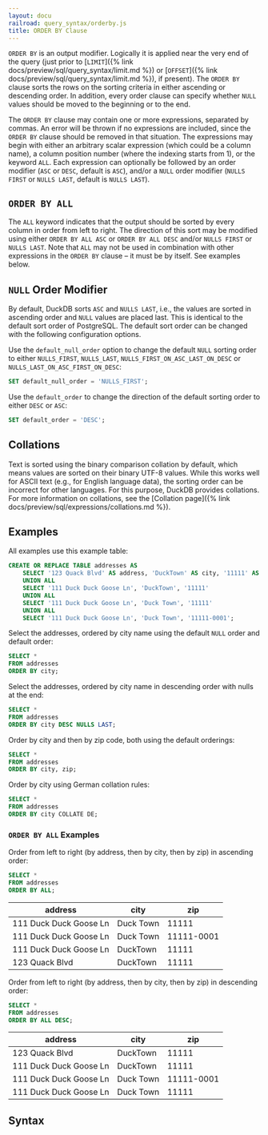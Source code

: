 ```yaml
---
layout: docu
railroad: query_syntax/orderby.js
title: ORDER BY Clause
---
```


`ORDER BY` is an output modifier. Logically it is applied near the very end of the query (just prior to [`LIMIT`]({% link docs/preview/sql/query_syntax/limit.md %}) or [`OFFSET`]({% link docs/preview/sql/query_syntax/limit.md %}), if present).
The `ORDER BY` clause sorts the rows on the sorting criteria in either ascending or descending order.
In addition, every order clause can specify whether `NULL` values should be moved to the beginning or to the end.

The `ORDER BY` clause may contain one or more expressions, separated by commas.
An error will be thrown if no expressions are included, since the `ORDER BY` clause should be removed in that situation.
The expressions may begin with either an arbitrary scalar expression (which could be a column name), a column position number (where the indexing starts from 1), or the keyword `ALL`.
Each expression can optionally be followed by an order modifier (`ASC` or `DESC`, default is `ASC`), and/or a `NULL` order modifier (`NULLS FIRST` or `NULLS LAST`, default is `NULLS LAST`).

## `ORDER BY ALL`

The `ALL` keyword indicates that the output should be sorted by every column in order from left to right.
The direction of this sort may be modified using either `ORDER BY ALL ASC` or `ORDER BY ALL DESC` and/or `NULLS FIRST` or `NULLS LAST`.
Note that `ALL` may not be used in combination with other expressions in the `ORDER BY` clause – it must be by itself.
See examples below.

## `NULL` Order Modifier

By default, DuckDB sorts `ASC` and `NULLS LAST`, i.e., the values are sorted in ascending order and `NULL` values are placed last.
This is identical to the default sort order of PostgreSQL.
The default sort order can be changed with the following configuration options.

Use the `default_null_order` option to change the default `NULL` sorting order to either `NULLS_FIRST`, `NULLS_LAST`, `NULLS_FIRST_ON_ASC_LAST_ON_DESC` or `NULLS_LAST_ON_ASC_FIRST_ON_DESC`:

```sql
SET default_null_order = 'NULLS_FIRST';
```

Use the `default_order` to change the direction of the default sorting order to either `DESC` or `ASC`:

```sql
SET default_order = 'DESC';
```

## Collations

Text is sorted using the binary comparison collation by default, which means values are sorted on their binary UTF-8 values.
While this works well for ASCII text (e.g., for English language data), the sorting order can be incorrect for other languages.
For this purpose, DuckDB provides collations.
For more information on collations, see the [Collation page]({% link docs/preview/sql/expressions/collations.md %}).

## Examples

All examples use this example table:

```sql
CREATE OR REPLACE TABLE addresses AS
    SELECT '123 Quack Blvd' AS address, 'DuckTown' AS city, '11111' AS zip
    UNION ALL
    SELECT '111 Duck Duck Goose Ln', 'DuckTown', '11111'
    UNION ALL
    SELECT '111 Duck Duck Goose Ln', 'Duck Town', '11111'
    UNION ALL
    SELECT '111 Duck Duck Goose Ln', 'Duck Town', '11111-0001';
```

Select the addresses, ordered by city name using the default `NULL` order and default order:

```sql
SELECT *
FROM addresses
ORDER BY city;
```

Select the addresses, ordered by city name in descending order with nulls at the end:

```sql
SELECT *
FROM addresses
ORDER BY city DESC NULLS LAST;
```

Order by city and then by zip code, both using the default orderings:

```sql
SELECT *
FROM addresses
ORDER BY city, zip;
```

Order by city using German collation rules:

```sql
SELECT *
FROM addresses
ORDER BY city COLLATE DE;
```

### `ORDER BY ALL` Examples

Order from left to right (by address, then by city, then by zip) in ascending order:

```sql
SELECT *
FROM addresses
ORDER BY ALL;
```

|        address         |   city    |    zip     |
|------------------------|-----------|------------|
| 111 Duck Duck Goose Ln | Duck Town | 11111      |
| 111 Duck Duck Goose Ln | Duck Town | 11111-0001 |
| 111 Duck Duck Goose Ln | DuckTown  | 11111      |
| 123 Quack Blvd         | DuckTown  | 11111      |

Order from left to right (by address, then by city, then by zip) in descending order:

```sql
SELECT *
FROM addresses
ORDER BY ALL DESC;
```

|        address         |   city    |    zip     |
|------------------------|-----------|------------|
| 123 Quack Blvd         | DuckTown  | 11111      |
| 111 Duck Duck Goose Ln | DuckTown  | 11111      |
| 111 Duck Duck Goose Ln | Duck Town | 11111-0001 |
| 111 Duck Duck Goose Ln | Duck Town | 11111      |

## Syntax

<div id="rrdiagram"></div>